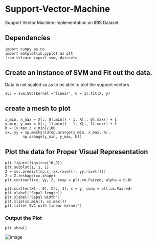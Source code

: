 # Support-Vector-Machine

Support Vector Machine implementation on IRIS Dataset 

## Dependencies

```
import numpy as np
import matplotlib.pyplot as plt
from sklearn import svm, datasets
```

## Create an Instance of SVM and Fit out the data.
Data is not scaled so as to be able to plot the support vectors

```
svc = svm.SVC(kernel ='linear', C = 1).fit(X, y)
```

## create a mesh to plot

```
x_min, x_max = X[:, 0].min() - 1, X[:, 0].max() + 1
y_min, y_max = X[:, 1].min() - 1, X[:, 1].max() + 1
h = (x_max / x_min)/100
xx, yy = np.meshgrid(np.arange(x_min, x_max, h),
		np.arange(y_min, y_max, h))
```


##  Plot the data for Proper Visual Representation

```
plt.figure(figsize=(16,9))
plt.subplot(1, 1, 1)
Z = svc.predict(np.c_[xx.ravel(), yy.ravel()])
Z = Z.reshape(xx.shape)
plt.contourf(xx, yy, Z, cmap = plt.cm.Paired, alpha = 0.8)

plt.scatter(X[:, 0], X[:, 1], c = y, cmap = plt.cm.Paired)
plt.xlabel('Sepal length')
plt.ylabel('Sepal width')
plt.xlim(xx.min(), xx.max())
plt.title('SVC with linear kernel')
```

###  Output the Plot

```
plt.show()
```

![image](https://user-images.githubusercontent.com/78251168/218433633-b9539f2f-73f5-4035-88b4-9cd2840ebd6d.png)
